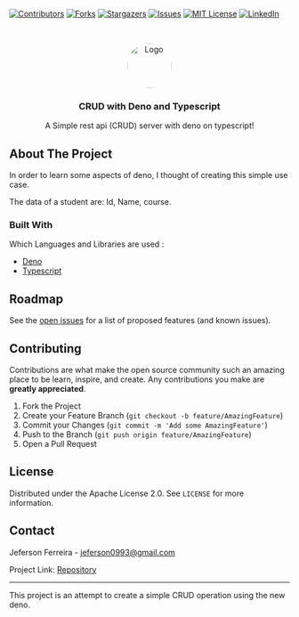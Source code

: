 [![Contributors][contributors-shield]][contributors-url]
[![Forks][forks-shield]][forks-url]
[![Stargazers][stars-shield]][stars-url]
[![Issues][issues-shield]][issues-url]
[![MIT License][license-shield]][license-url]
[![LinkedIn][linkedin-shield]][linkedin-url]


<br />
<p align="center">
  <a href="https://github.com/othneildrew/Best-README-Template">
    <img src="https://user-images.githubusercontent.com/29678099/71330693-1ed06d80-250d-11ea-9b98-a04279392272.jpeg" alt="Logo" width="80" height="80" style="border-radius: 50%;">
  </a>

  <h3 align="center">CRUD with Deno and Typescript</h3>

  <p align="center">
   A Simple rest api (CRUD) server with deno on typescript!
  </p>
</p>

<!-- ABOUT THE PROJECT -->
## About The Project

In order to learn some aspects of deno, I thought of creating this simple use case.

The data of a student are: Id, Name, course.

### Built With
Which Languages and Libraries are used :
* [Deno](https://deno.land/)
* [Typescript](https://www.typescriptlang.org/)

<!-- ROADMAP -->
## Roadmap

See the [open issues](https://github.com/jeferson0993/crud-vuejs-firebase/issues) for a list of proposed features (and known issues).



<!-- CONTRIBUTING -->
## Contributing

Contributions are what make the open source community such an amazing place to be learn, inspire, and create. Any contributions you make are **greatly appreciated**.

1. Fork the Project
2. Create your Feature Branch (`git checkout -b feature/AmazingFeature`)
3. Commit your Changes (`git commit -m 'Add some AmazingFeature'`)
4. Push to the Branch (`git push origin feature/AmazingFeature`)
5. Open a Pull Request



<!-- LICENSE -->
## License

Distributed under the Apache License 2.0. See `LICENSE` for more information.



<!-- CONTACT -->
## Contact

Jeferson Ferreira - jeferson0993@gmail.com

Project Link: [Repository](https://github.com/jeferson0993/Rest_api_deno)

---

<!-- MARKDOWN LINKS & IMAGES -->
<!-- https://www.markdownguide.org/basic-syntax/#reference-style-links -->
[contributors-shield]: https://img.shields.io/github/contributors/jeferson0993/Rest_api_deno.svg?style=flat-square
[contributors-url]: https://github.com/jeferson0993/Rest_api_deno/graphs/contributors
[forks-shield]: https://img.shields.io/github/forks/jeferson0993/Rest_api_deno.svg?style=flat-square
[forks-url]: https://github.com/jeferson0993/Rest_api_deno/network/members
[stars-shield]: https://img.shields.io/github/stars/jeferson0993/Rest_api_deno.svg?style=flat-square
[stars-url]: https://github.com/jeferson0993/Rest_api_deno/stargazers
[issues-shield]: https://img.shields.io/github/issues/jeferson0993/Rest_api_deno.svg?style=flat-square
[issues-url]: https://github.com/jeferson0993/Rest_api_deno/issues
[license-shield]: https://img.shields.io/github/license/jeferson0993/Rest_api_deno.svg?style=flat-square
[license-url]: https://github.com/jeferson0993/Rest_api_deno/blob/master/LICENSE
[linkedin-shield]: https://img.shields.io/badge/-LinkedIn-black.svg?style=flat-square&logo=linkedin&colorB=555
[linkedin-url]: https://www.linkedin.com/in/jeferson-ferreira-4a036b143/
[home-screenshot]: https://user-images.githubusercontent.com/29678099/71330655-f47eb000-250c-11ea-8f5c-3069b4c708f7.png
[add-screenshot]: https://user-images.githubusercontent.com/29678099/71330627-db75ff00-250c-11ea-8fe5-a2c1a02c1550.png
This project is an attempt to create a simple CRUD operation using the new deno.
